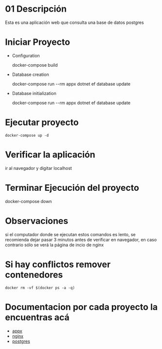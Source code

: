 # 01 Descripción

   Esta es una aplicación web que consulta una base de datos postgres

# Iniciar Proyecto

* Configuration
    
    docker-compose build

* Database creation
    
    docker-compose run --rm appx dotnet ef database update
   
* Database initialization

    docker-compose run --rm appx dotnet ef database update

# Ejecutar proyecto

	docker-compose up -d

# Verificar la aplicación

   ir al navegador y digitar localhost

# Terminar Ejecución del proyecto
 
   docker-compose down

# Observaciones
 
   si el computador donde se ejecutan estos comandos es lento, 
   se recomienda dejar pasar 3 minutos antes de verificar en navegador,
   en caso contrario sólo se verá la página de incio de nginx

# Si hay conflictos remover contenedores

	docker rm -vf $(docker ps -a -q)
	
# Documentacion por cada proyecto la encuentras acá

- [appx](APPX/APPX.md)
- [nginx](NGINX/NGINX.md)
- [postgres](POSTGRES/POSTGRES.md)
